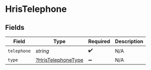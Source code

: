 # HrisTelephone


## Fields

| Field                                                          | Type                                                           | Required                                                       | Description                                                    |
| -------------------------------------------------------------- | -------------------------------------------------------------- | -------------------------------------------------------------- | -------------------------------------------------------------- |
| `telephone`                                                    | *string*                                                       | :heavy_check_mark:                                             | N/A                                                            |
| `type`                                                         | [?HrisTelephoneType](../../models/shared/HrisTelephoneType.md) | :heavy_minus_sign:                                             | N/A                                                            |